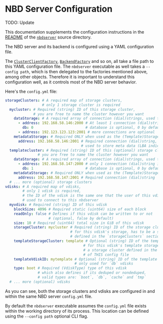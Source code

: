 # NBD Server Configuration

TODO: Update

This documentation supplements the configuration instructions in the [README](/nbdserver/readme.md) of the [`nbdserver`](/nbdserver) source directory.

The NBD server and its backend is configured using a YAML configuration file.

The [`ClusterClientFactory`][clusterclientfactory], [`BackendFactory`][backendfactory] and so on, all take a file path to this YAML configuration file.
The `nbdserver` executable as well takes a `--config path`, which is then delegated to the factories mentioned above, among other objects.
Therefore it is important to understand this configuration well, as it controls most of the NBD server behavior.

Here's the `config.yml` file:

```yaml
storageClusters: # A required map of storage clusters,
                 # only 1 storage cluster is required
  mycluster: # Required (string) ID of this storage cluster,
             # you are free to name the cluster however you want
    dataStorage: # A required array of connection (dial)strings, used to store data
      - address: 192.168.58.146:2000 # At least 1 connection (dial)string is required
        db: 0                        # database is optional, 0 by default
      - address: 192.123.123.123:2001 # more connections are optional
    metadataStorage: # Required ONLY when used as the (Template)StorageCluster of a `boot` vdisk
      address: 192.168.58.146:2001 # Required connection (dial)string,
                                   # used to store meta data (LBA indices)
  templatecluster: # Required (string) ID of this (optional) storage cluster,
               # you are free to name the cluster however you want
    dataStorage: # A required array of connection (dial)strings, used to store data
      - address: 192.168.58.147:2000 # only 1 connection (dial)string is required
        db: 1                        # database is optional, 0 by default
    metadataStorage: # Required ONLY when used as the (Template)StorageCluster of a `boot` vdisk
      address: 192.168.58.147:2001 # Required connection (dial)string
  # ... more (optional) storage clusters
vdisks: # A required map of vdisks,
        # only 1 vdisk is required,
        # the ID of the vdisk is the same one that the user of this vdisk (nbd client)
        # used to connect to this nbdserver
  myvdisk: # Required (string) ID of this vdisk
    blockSize: 4096 # Required static (uint64) size of each block
    readOnly: false # Defines if this vdisk can be written to or not
                    # (optional, false by default)
    size: 10 # Required (uint64) total size in GiB of this vdisk
    storageCluster: mycluster # Required (string) ID of the storage cluster to use
                              # for this vdisk's storage, has to be a storage cluster
                              # defined in the `storageClusters` section of THIS config file
    templateStorageCluster: template # Optional (string) ID of the template storage cluster to use
                                    # for this vdisk's template storage, has to be
                                    # a storage cluster defined in the `storageClusters` section
                                    # of THIS config file
    templateVdiskID: mytemplate # Optional (string) ID of the template vdisk,
                                # only used for `db` vdisks
    type: boot # Required (VdiskType) type of this vdisk
               # which also defines if its deduped or nondeduped,
               # valid types are: `boot`, `db`, `cache` and `tmp`
  # ... more (optional) vdisks
```

As you can see, both the storage clusters and vdisks are configured in
and within the same NBD server `config.yml` file.

By default the `nbdserver` executable assumes the `config.yml` file
exists within the working directory of its process. This location can be defined
using the `--config path` optional CLI flag.

[clusterclientfactory]: /storagecluster/cluster.go#L32-#L40
[backendfactory]: /nbdserver/ardb/ardb.go#L67-L75
